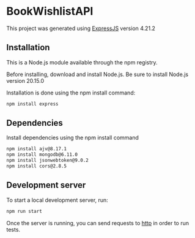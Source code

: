 # BookWishlistAPI

This project was generated using [ExpressJS](https://github.com/expressjs/express) version 4.21.2

## Installation

This is a Node.js module available through the npm registry.

Before installing, download and install Node.js. Be sure to install Node.js version 20.15.0

Installation is done using the npm install command:
```bash
npm install express
```

## Dependencies

Install dependencies using the npm install command

```bash
npm install ajv@8.17.1
npm install mongodb@6.11.0
npm install jsonwebtoken@9.0.2
npm install cors@2.8.5
```

## Development server

To start a local development server, run:

```bash
npm run start
```

Once the server is running, you can send requests to [http](http://localhost:3000) in order to run tests.
